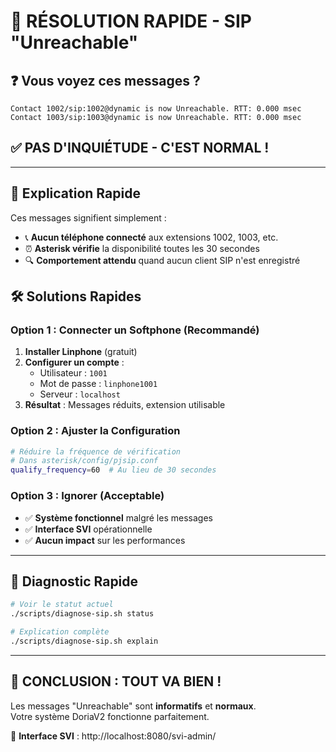 # 🚨 RÉSOLUTION RAPIDE - SIP "Unreachable"

## ❓ Vous voyez ces messages ?

```
Contact 1002/sip:1002@dynamic is now Unreachable. RTT: 0.000 msec
Contact 1003/sip:1003@dynamic is now Unreachable. RTT: 0.000 msec
```

## ✅ **PAS D'INQUIÉTUDE - C'EST NORMAL !**

---

## 🎯 Explication Rapide

Ces messages signifient simplement :
- 📞 **Aucun téléphone connecté** aux extensions 1002, 1003, etc.
- ⏰ **Asterisk vérifie** la disponibilité toutes les 30 secondes
- 🔍 **Comportement attendu** quand aucun client SIP n'est enregistré

## 🛠️ Solutions Rapides

### **Option 1 : Connecter un Softphone (Recommandé)**

1. **Installer Linphone** (gratuit)
2. **Configurer un compte** :
   - Utilisateur : `1001`
   - Mot de passe : `linphone1001`
   - Serveur : `localhost`
3. **Résultat** : Messages réduits, extension utilisable

### **Option 2 : Ajuster la Configuration**

```bash
# Réduire la fréquence de vérification
# Dans asterisk/config/pjsip.conf
qualify_frequency=60  # Au lieu de 30 secondes
```

### **Option 3 : Ignorer (Acceptable)**

- ✅ **Système fonctionnel** malgré les messages
- ✅ **Interface SVI** opérationnelle
- ✅ **Aucun impact** sur les performances

---

## 🔧 Diagnostic Rapide

```bash
# Voir le statut actuel
./scripts/diagnose-sip.sh status

# Explication complète
./scripts/diagnose-sip.sh explain
```

---

## 🎯 **CONCLUSION : TOUT VA BIEN !**

Les messages "Unreachable" sont **informatifs** et **normaux**.  
Votre système DoriaV2 fonctionne parfaitement.

🔗 **Interface SVI** : http://localhost:8080/svi-admin/
